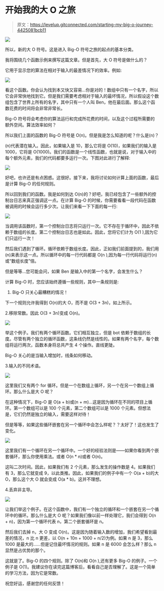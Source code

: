 # 开始我的大 O 之旅

> 原文：<https://levelup.gitconnected.com/starting-my-big-o-journey-4425081bcb11>

![](img/828ac924ba043f0d231588818a7d75e8.png)

所以，新的大 O 符号。这是进入 Big-O 符号之旅的起点的基本分类。

我将围绕几个函数示例来撰写这篇文章。但是首先，大 O 符号是做什么的？

它用于显示您的算法在相对于输入的最差情况下的效率。例如:

![](img/f1dc275601aebecb37c8192543b08e3f.png)

看这个函数。你会认为找到本又快又容易…你是对的！数组中只有一个名字，所以它会非常快地找到它。但是我们需要考虑相对于输入的最坏情况，所以假设这个数组包含了世界上所有的名字，其中只有一个人叫 Ben，他在最后面。那么这个函数花费的时间将会非常非常长。

Big-O 符号将会考虑你的算法运行和完成所花费的时间，以及这个过程所需要的额外空间。算法效率如何？

所以我们上面的函数的 Big-O 符号是 O(n)。但是我是怎么知道的呢？什么是(n)？

(n)代表潜在输入。因此，如果输入是 10，那么它将是 O(10)，如果我们的输入是 1000，它将是 O(1000)。我们的函数是一个线性函数，也就是说，对于输入中的每个额外元素，我们的代码都要多运行一次。下图对此进行了解释:

![](img/5efe5cfc2f149e895e0406a48aca960a.png)

好吧，也许还是有点困惑。这很好。接下来，我将讨论如何计算上面的函数，最后是计算 Big-O 的任何规则。

所以回到我们的函数。我是如何到达 O(n)的？好吧，我已经包含了一些额外的控制台日志来真正强调这一点。在计算 Big-O 的时候，你需要看看一段代码在函数被调用的时候会运行多少次。让我们来看一下下面的每一行:

![](img/e10507739f3b603f055f13056ffba7a1.png)

当调用该函数时，第一个控制台日志将只运行一次。它不存在于循环中，因此不依赖于数组的长度。第二个控制台日志也是如此。因此，您将它们计为 O(1 ),因为它们只运行一次！

然后我们遇到了循环。循环依赖于数组长度。因此，正如我们前面提到的，我们用(n)来表示这一点。所以循环中的每一行代码都是 O(n ),因为每一行代码将运行(n)或“数组长度”倍。

但是等等…您可能会问，如果 Ben 是输入中的第一个名字，会发生什么？

计算 Big-O 时，您应该始终遵循一些规则，其中一条规则是:

1.  Big-O 只关心最糟糕的情况！

下一个规则允许我得到 O(n)的大 O，而不是 O(3 + 3n)，如上所示。

2.移除常数。因此 O(3 + 3n)变成 O(n)。

![](img/5042bb1bfd72314f892c60a43a2f622a.png)

举这个例子。我们有两个循环函数。它们相互独立，但是 bot 依赖于数组的长度。尽管有两个独立的循环函数，这条线仍然是线性的。如果有两个名字，每个数组将运行两次，函数本身将总共产生 4 个操作。直线更陡。

Big-O 关心的是当输入增加时，线条如何移动。

3.输入的不同术语。

![](img/343e53224b4692696a34f62a0437c780.png)

这里我们又有两个 for 循环。但是一个在数组上循环，另一个在另一个数组上循环。那么什么是大 O 呢？

在这种情况下，Big-O 是 O(a + b)或(n + m)…这是因为循环在不同的项目上循环。第一个数组可以是 100 个元素，第二个数组可以是 1000 个元素。但想法是，它们仍然是独立的输入，需要这样对待！

但是等等，如果这些循环嵌套在另一个循环中会怎么样呢？？太好了！这也发生了变化。

![](img/98008b4c63b1365b93255cc56f8d386b.png)

这里我们有一个循环在另一个循环中。一个好的经验法则是——如果你看到两个嵌套循环，那么你使用乘法。或者 O(n * n)或者 O(n)。

这叫二次时间。因此，如果我们有 2 个元素，那么发生的操作数是 4。如果我们有 3，那么它就变成 9，以此类推。因此，如果我们的例子中有一个 O(a + b)的大 O，那么这个大 O 就会变成 O(a * b)。这并不理想。

4.丢弃非主导。

![](img/e3627f5b189b90a9df1a4da6fb33cf9c.png)

让我们举这个例子。在这个函数中，我们有一个独立的循环和一个嵌套在另一个循环中的循环。那么什么是大 O 呢？如果我们像以前一样处理它，我们会得到 O(n + n)，因为第一个循环代表 n，第二个嵌套循环是 n。

然后我们去掉 n，大 O 变成 O(n)。这是因为随着输入数的增加，我们希望看到最差的情况，n 比 n 更差，以 O(n + 10n + 1000 + n/2)为例。如果 n 是 3，那么 1000 是最大的……但是记住最坏情况的规则。如果 n 是 6000 会怎么样？那么 n 显然是占优势的那个。

这就是了。Big-O 的四个规则。除了 O(n)和 O(n ),还有更多 Big-O 的例子。一个例子是 O(1)。我建议你在读完这篇博客后，看看自己是否理解了。这是一个简单的学习方法，因为它是常数。

祝您好运，感谢您的任何反馈！